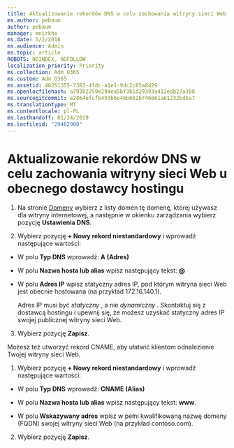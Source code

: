 ```yaml
---
title: Aktualizowanie rekordów DNS w celu zachowania witryny sieci Web u obecnego dostawcy hostingu
ms.author: pebaum
author: pebaum
manager: mnirkhe
ms.date: 5/2/2018
ms.audience: Admin
ms.topic: article
ROBOTS: NOINDEX, NOFOLLOW
localization_priority: Priority
ms.collection: Adm_O365
ms.custom: Adm_O365
ms.assetid: 48251355-7383-4fdc-a1e1-9dc2c85a8d29
ms.openlocfilehash: a79302259e294ea5bf3b1d29393a412edb27a388
ms.sourcegitcommit: e2864efcfb493b6e46b662b746661a61232bdba7
ms.translationtype: MT
ms.contentlocale: pl-PL
ms.lasthandoff: 01/24/2019
ms.locfileid: "29482900"
---
```

# <a name="update-dns-records-to-keep-your-website-with-your-current-hosting-provider"></a>Aktualizowanie rekordów DNS w celu zachowania witryny sieci Web u obecnego dostawcy hostingu

1. Na stronie [Domeny](https://portal.office.com/adminportal/home#/Domains) wybierz z listy domen tę domenę, której używasz dla witryny internetowej, a następnie w okienku zarządzania wybierz pozycję **Ustawienia DNS**. 
    
2. Wybierz pozycję **+ Nowy rekord niestandardowy** i wprowadź następujące wartości: 
    
  - W polu **Typ DNS** wprowadź: **A (Adres)**
    
  - W polu **Nazwa hosta lub alias** wpisz następujący tekst: **@**
    
  - W polu **Adres IP** wpisz statyczny adres IP, pod którym witryna sieci Web jest obecnie hostowana (na przykład 172.16.140.1). 
    
    Adres IP musi być  *statyczny*  , a nie  *dynamiczny*  . Skontaktuj się z dostawcą hostingu i upewnij się, że możesz uzyskać statyczny adres IP swojej publicznej witryny sieci Web. 
    
3. Wybierz pozycję **Zapisz**. 
    
Możesz też utworzyć rekord CNAME, aby ułatwić klientom odnalezienie Twojej witryny sieci Web.
  
1. Wybierz pozycję **+ Nowy rekord niestandardowy** i wprowadź następujące wartości: 
    
  - W polu **Typ DNS** wprowadź: **CNAME (Alias)**
    
  - W polu **Nazwa hosta lub alias** wpisz następujący tekst: **www**.
    
  - W polu **Wskazywany adres** wpisz w pełni kwalifikowaną nazwę domeny (FQDN) swojej witryny sieci Web (na przykład contoso.com). 
    
2. Wybierz pozycję **Zapisz**. 
    

